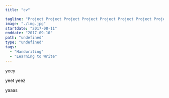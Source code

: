 ```yaml
---
title: "cv"

tagline: "Project Project Project Project Project Project Project Project Project Project Project Project Project Project Project Project "
image: "./img.jpg"
startdate: "2017-08-11"
enddate: "2017-09-10"
path: "undefined"
type: "undefined"
tags:
  - "Handwriting"
  - "Learning to Write"
---
```


yeey

yeet
yeez

yaaas
